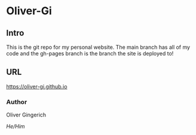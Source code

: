 # Oliver-Gi

## Intro
This is the git repo for my personal website. The main branch has all of my code and the gh-pages branch is the branch the site is deployed to!

## URL
https://oliver-gi.github.io

### Author
Oliver Gingerich

*He/Him*
